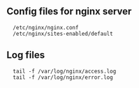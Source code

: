 ## Config files for nginx server

      /etc/nginx/nginx.conf
      /etc/nginx/sites-enabled/default



## Log files

      tail -f /var/log/nginx/access.log
      tail -f /var/log/nginx/error.log

